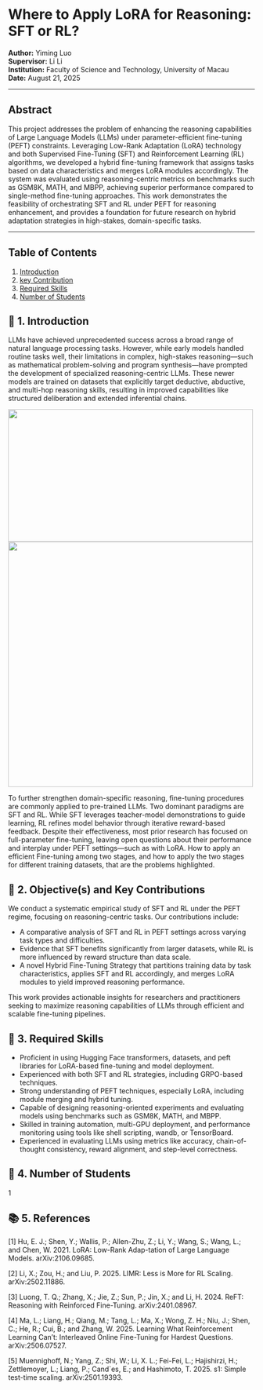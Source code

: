 # Where to Apply LoRA for Reasoning: SFT or RL?

**Author:**  Yiming Luo  
**Supervisor:**  Li Li  
**Institution:** Faculty of Science and Technology, University of Macau  
**Date:** August 21, 2025

---

## Abstract

This project addresses the problem of enhancing the reasoning capabilities of Large Language Models (LLMs) under parameter-efficient fine-tuning (PEFT) constraints. Leveraging Low-Rank Adaptation (LoRA) technology and both Supervised Fine-Tuning (SFT) and Reinforcement Learning (RL) algorithms, we developed a hybrid fine-tuning framework that assigns tasks based on data characteristics and merges LoRA modules accordingly. The system was evaluated using reasoning-centric metrics on benchmarks such as GSM8K, MATH, and MBPP, achieving superior performance compared to single-method fine-tuning approaches. This work demonstrates the feasibility of orchestrating SFT and RL under PEFT for reasoning enhancement, and provides a foundation for future research on hybrid adaptation strategies in high-stakes, domain-specific tasks.

---

## Table of Contents

1.  [Introduction](#-1-introduction)
2.  [key Contribution](#-2-objectives-and-key-contributions)
3.  [Required Skills](#-3-required-skills)
4.  [Number of Students](#-4-number-of-students)

## 🧠 1. Introduction
LLMs have achieved unprecedented success across a broad range of natural language processing tasks. However, while early models handled routine tasks well, their limitations in complex, high-stakes reasoning—such as mathematical problem-solving and program synthesis—have prompted the development of specialized reasoning-centric LLMs. These newer models are trained on datasets that explicitly target deductive, abductive, and multi-hop reasoning skills, resulting in improved capabilities like structured deliberation and extended inferential chains.

<img src="Final_Year_Project/image_1.png" height="270" width="500">
<img src="Final_Year_Project/image_2.png" width="500">

To further strengthen domain-specific reasoning, fine-tuning procedures are commonly applied to pre-trained LLMs. Two dominant paradigms are SFT and RL. While SFT leverages teacher-model demonstrations to guide learning, RL refines model behavior through iterative reward-based feedback. Despite their effectiveness, most prior research has focused on full-parameter fine-tuning, leaving open questions about their performance and interplay under PEFT settings—such as with LoRA. How to apply an efficient Fine-tuning among two stages, and how to apply the two stages for different training datasets, that are the problems highlighted.



## 🎯 2. Objective(s) and Key Contributions
We conduct a systematic empirical study of SFT and RL under the PEFT regime, focusing on reasoning-centric tasks. Our contributions include:
-   A comparative analysis of SFT and RL in PEFT settings across varying task types and difficulties.
-   Evidence that SFT benefits significantly from larger datasets, while RL is more influenced by reward structure than data scale.
-   A novel Hybrid Fine-Tuning Strategy that partitions training data by task characteristics, applies SFT and RL accordingly, and merges LoRA modules to yield improved reasoning performance.

This work provides actionable insights for researchers and practitioners seeking to maximize reasoning capabilities of LLMs through efficient and scalable fine-tuning pipelines.

## 🔧 3. Required Skills
-   Proficient in using Hugging Face transformers, datasets, and peft libraries for LoRA-based fine-tuning and model deployment.
-   Experienced with both SFT and RL strategies, including GRPO-based techniques.
-   Strong understanding of PEFT techniques, especially LoRA, including module merging and hybrid tuning.
-   Capable of designing reasoning-oriented experiments and evaluating models using benchmarks such as GSM8K, MATH, and MBPP.
-   Skilled in training automation, multi-GPU deployment, and performance monitoring using tools like shell scripting, wandb, or TensorBoard.
-   Experienced in evaluating LLMs using metrics like accuracy, chain-of-thought consistency, reward alignment, and step-level correctness.


## 👥 4. Number of Students
1

## 📚 5. References
[1] Hu, E. J.; Shen, Y.; Wallis, P.; Allen-Zhu, Z.; Li, Y.; Wang, S.; Wang, L.; and Chen, W. 2021. LoRA: Low-Rank Adap-tation of Large Language Models. arXiv:2106.09685.

[2] Li, X.; Zou, H.; and Liu, P. 2025. LIMR: Less is More for RL Scaling. arXiv:2502.11886.

[3] Luong, T. Q.; Zhang, X.; Jie, Z.; Sun, P.; Jin, X.; and Li, H. 2024. ReFT: Reasoning with Reinforced Fine-Tuning. arXiv:2401.08967.

[4] Ma, L.; Liang, H.; Qiang, M.; Tang, L.; Ma, X.; Wong,
Z. H.; Niu, J.; Shen, C.; He, R.; Cui, B.; and Zhang,
W. 2025. Learning What Reinforcement Learning Can’t:
Interleaved Online Fine-Tuning for Hardest Questions.
arXiv:2506.07527.

[5] Muennighoff, N.; Yang, Z.; Shi, W.; Li, X. L.; Fei-Fei,
L.; Hajishirzi, H.; Zettlemoyer, L.; Liang, P.; Cand`es, E.; and Hashimoto, T. 2025. s1: Simple test-time scaling. arXiv:2501.19393.